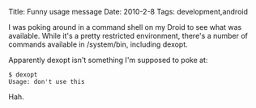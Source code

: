 Title: Funny usage message
Date: 2010-2-8
Tags: development,android

I was poking around in a command shell on my Droid to see what was available. While it's a pretty restricted environment, there's a number of commands available in /system/bin, including dexopt.

Apparently dexopt isn't something I'm supposed to poke at:
    
    
    $ dexopt
    Usage: don't use this
    

Hah.
